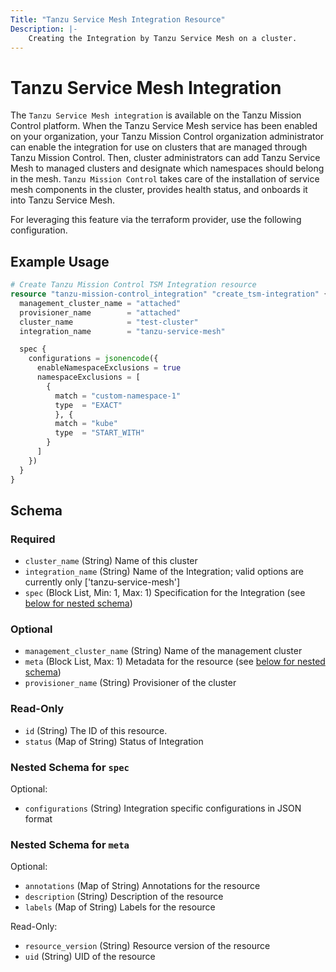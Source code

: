 ```yaml
---
Title: "Tanzu Service Mesh Integration Resource"
Description: |-
    Creating the Integration by Tanzu Service Mesh on a cluster.
---
```


# Tanzu Service Mesh Integration

The `Tanzu Service Mesh integration` is available on the Tanzu Mission Control platform.
When the Tanzu Service Mesh service has been enabled on your organization, your Tanzu Mission Control organization administrator can enable the integration for use on clusters that are managed through Tanzu Mission Control.
Then, cluster administrators can add Tanzu Service Mesh to managed clusters and designate which namespaces should belong in the mesh.
`Tanzu Mission Control` takes care of the installation of service mesh components in the cluster, provides health status, and onboards it into Tanzu Service Mesh.

For leveraging this feature via the terraform provider, use the following configuration.

## Example Usage

```terraform
# Create Tanzu Mission Control TSM Integration resource
resource "tanzu-mission-control_integration" "create_tsm-integration" {
  management_cluster_name = "attached"
  provisioner_name        = "attached"
  cluster_name            = "test-cluster"
  integration_name        = "tanzu-service-mesh"

  spec {
    configurations = jsonencode({
      enableNamespaceExclusions = true
      namespaceExclusions = [
        {
          match = "custom-namespace-1"
          type  = "EXACT"
          }, {
          match = "kube"
          type  = "START_WITH"
        }
      ]
    })
  }
}
```

<!-- schema generated by tfplugindocs -->
## Schema

### Required

- `cluster_name` (String) Name of this cluster
- `integration_name` (String) Name of the Integration; valid options are currently only ['tanzu-service-mesh']
- `spec` (Block List, Min: 1, Max: 1) Specification for the Integration (see [below for nested schema](#nestedblock--spec))

### Optional

- `management_cluster_name` (String) Name of the management cluster
- `meta` (Block List, Max: 1) Metadata for the resource (see [below for nested schema](#nestedblock--meta))
- `provisioner_name` (String) Provisioner of the cluster

### Read-Only

- `id` (String) The ID of this resource.
- `status` (Map of String) Status of Integration

<a id="nestedblock--spec"></a>
### Nested Schema for `spec`

Optional:

- `configurations` (String) Integration specific configurations in JSON format


<a id="nestedblock--meta"></a>
### Nested Schema for `meta`

Optional:

- `annotations` (Map of String) Annotations for the resource
- `description` (String) Description of the resource
- `labels` (Map of String) Labels for the resource

Read-Only:

- `resource_version` (String) Resource version of the resource
- `uid` (String) UID of the resource
